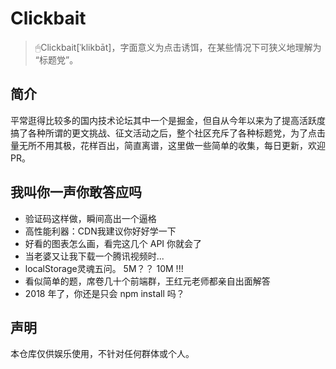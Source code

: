 # Clickbait

> 🖱Clickbait[ˈklikbāt]，字面意义为点击诱饵，在某些情况下可狭义地理解为 “标题党”。

## 简介

平常逛得比较多的国内技术论坛其中一个是掘金，但自从今年以来为了提高活跃度搞了各种所谓的更文挑战、征文活动之后，整个社区充斥了各种标题党，为了点击量无所不用其极，花样百出，简直离谱，这里做一些简单的收集，每日更新，欢迎PR。

## 我叫你一声你敢答应吗

- 验证码这样做，瞬间高出一个逼格
- 高性能利器：CDN我建议你好好学一下
- 好看的图表怎么画，看完这几个 API 你就会了
- 当老婆又让我下载一个腾讯视频时...
- localStorage灵魂五问。 5M？？ 10M !!!
- 看似简单的题，席卷几十个前端群，王红元老师都亲自出面解答
- 2018 年了，你还是只会 npm install 吗？

## 声明

本仓库仅供娱乐使用，不针对任何群体或个人。
